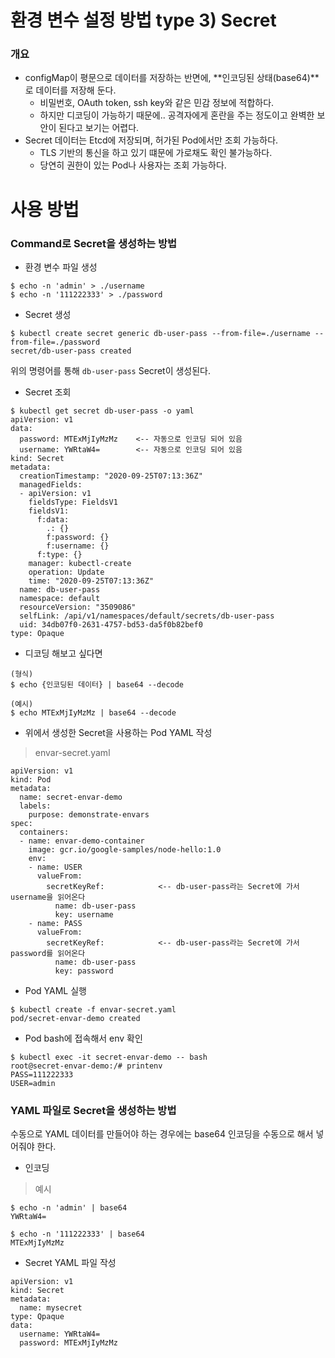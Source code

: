# 환경 변수 설정 방법 type 3) Secret

### 개요

* configMap이 평문으로 데이터를 저장하는 반면에, **인코딩된 상태(base64)**로 데이터를 저장해 둔다.
  * 비밀번호, OAuth token, ssh key와 같은 민감 정보에 적합하다.
  * 하지만 디코딩이 가능하기 때문에.. 공격자에게 혼란을 주는 정도이고 완벽한 보안이 된다고 보기는 어렵다.
* Secret 데이터는 Etcd에 저장되며, 허가된 Pod에서만 조회 가능하다.
  * TLS 기반의 통신을 하고 있기 떄문에 가로채도 확인 불가능하다.
  * 당연히 권한이 있는 Pod나 사용자는 조회 가능하다.

# 사용 방법

### Command로 Secret을 생성하는 방법

* 환경 변수 파일 생성
```
$ echo -n 'admin' > ./username
$ echo -n '111222333' > ./password
```

* Secret 생성
```
$ kubectl create secret generic db-user-pass --from-file=./username --from-file=./password
secret/db-user-pass created
```
위의 명령어를 통해 `db-user-pass` Secret이 생성된다.

* Secret 조회
```
$ kubectl get secret db-user-pass -o yaml
apiVersion: v1
data:
  password: MTExMjIyMzMz    <-- 자동으로 인코딩 되어 있음
  username: YWRtaW4=        <-- 자동으로 인코딩 되어 있음
kind: Secret
metadata:
  creationTimestamp: "2020-09-25T07:13:36Z"
  managedFields:
  - apiVersion: v1
    fieldsType: FieldsV1
    fieldsV1:
      f:data:
        .: {}
        f:password: {}
        f:username: {}
      f:type: {}
    manager: kubectl-create
    operation: Update
    time: "2020-09-25T07:13:36Z"
  name: db-user-pass
  namespace: default
  resourceVersion: "3509086"
  selfLink: /api/v1/namespaces/default/secrets/db-user-pass
  uid: 34db07f0-2631-4757-bd53-da5f0b82bef0
type: Opaque
```

* 디코딩 해보고 싶다면
```
(형식)
$ echo {인코딩된 데이터} | base64 --decode

(예시)
$ echo MTExMjIyMzMz | base64 --decode
```

* 위에서 생성한 Secret을 사용하는 Pod YAML 작성

> envar-secret.yaml
```
apiVersion: v1
kind: Pod
metadata:
  name: secret-envar-demo
  labels:
    purpose: demonstrate-envars
spec:
  containers:
  - name: envar-demo-container
    image: gcr.io/google-samples/node-hello:1.0
    env:
    - name: USER
      valueFrom:
        secretKeyRef:            <-- db-user-pass라는 Secret에 가서 username을 읽어온다
          name: db-user-pass
          key: username
    - name: PASS
      valueFrom:
        secretKeyRef:            <-- db-user-pass라는 Secret에 가서 password를 읽어온다
          name: db-user-pass
          key: password
```

* Pod YAML 실행
```
$ kubectl create -f envar-secret.yaml
pod/secret-envar-demo created
```

* Pod bash에 접속해서 env 확인
```
$ kubectl exec -it secret-envar-demo -- bash
root@secret-envar-demo:/# printenv
PASS=111222333
USER=admin
```

### YAML 파일로 Secret을 생성하는 방법

수동으로 YAML 데이터를 만들어야 하는 경우에는 base64 인코딩을 수동으로 해서 넣어줘야 한다.

* 인코딩

> 예시
```
$ echo -n 'admin' | base64
YWRtaW4=

$ echo -n '111222333' | base64
MTExMjIyMzMz
```

* Secret YAML 파일 작성
```
apiVersion: v1
kind: Secret
metadata:
  name: mysecret
type: Qpaque
data:
  username: YWRtaW4=
  password: MTExMjIyMzMz
```
